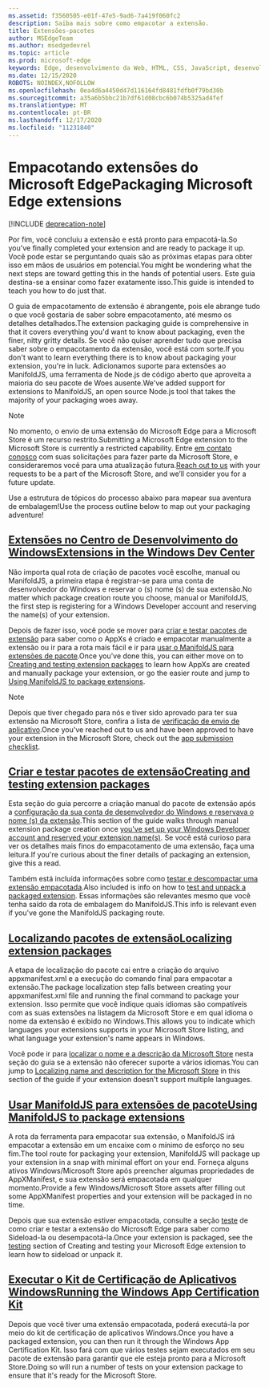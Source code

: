 ```yaml
---
ms.assetid: f3560505-e01f-47e5-9ad6-7a419f060fc2
description: Saiba mais sobre como empacotar a extensão.
title: Extensões-pacotes
author: MSEdgeTeam
ms.author: msedgedevrel
ms.topic: article
ms.prod: microsoft-edge
keywords: Edge, desenvolvimento da Web, HTML, CSS, JavaScript, desenvolvedor
ms.date: 12/15/2020
ROBOTS: NOINDEX,NOFOLLOW
ms.openlocfilehash: 0ea4d6a4450d47d116164fd8481fdfb0f79bd30b
ms.sourcegitcommit: a35a6b5bbc21b7df61d08cbc6b074b5325ad4fef
ms.translationtype: MT
ms.contentlocale: pt-BR
ms.lasthandoff: 12/17/2020
ms.locfileid: "11231840"
---
```

# <span data-ttu-id="6df86-104">Empacotando extensões do Microsoft Edge</span><span class="sxs-lookup"><span data-stu-id="6df86-104">Packaging Microsoft Edge extensions</span></span>  

[!INCLUDE [deprecation-note](../includes/deprecation-note.md)]  

<span data-ttu-id="6df86-105">Por fim, você concluiu a extensão e está pronto para empacotá-la.</span><span class="sxs-lookup"><span data-stu-id="6df86-105">So you've finally completed your extension and are ready to package it up.</span></span> <span data-ttu-id="6df86-106">Você pode estar se perguntando quais são as próximas etapas para obter isso em mãos de usuários em potencial.</span><span class="sxs-lookup"><span data-stu-id="6df86-106">You might be wondering what the next steps are toward getting this in the hands of potential users.</span></span> <span data-ttu-id="6df86-107">Este guia destina-se a ensinar como fazer exatamente isso.</span><span class="sxs-lookup"><span data-stu-id="6df86-107">This guide is intended to teach you how to do just that.</span></span>

<span data-ttu-id="6df86-108">O guia de empacotamento de extensão é abrangente, pois ele abrange tudo o que você gostaria de saber sobre empacotamento, até mesmo os detalhes detalhados.</span><span class="sxs-lookup"><span data-stu-id="6df86-108">The extension packaging guide is comprehensive in that it covers everything you'd want to know about packaging, even the finer, nitty gritty details.</span></span> <span data-ttu-id="6df86-109">Se você não quiser aprender tudo que precisa saber sobre o empacotamento da extensão, você está com sorte.</span><span class="sxs-lookup"><span data-stu-id="6df86-109">If you don't want to learn everything there is to know about packaging your extension, you're in luck.</span></span> <span data-ttu-id="6df86-110">Adicionamos suporte para extensões ao ManifoldJS, uma ferramenta de Node.js de código aberto que aproveita a maioria do seu pacote de Woes ausente.</span><span class="sxs-lookup"><span data-stu-id="6df86-110">We've added support for extensions to ManifoldJS, an open source Node.js tool that takes the majority of your packaging woes away.</span></span>

> [!NOTE]
> <span data-ttu-id="6df86-111">No momento, o envio de uma extensão do Microsoft Edge para a Microsoft Store é um recurso restrito.</span><span class="sxs-lookup"><span data-stu-id="6df86-111">Submitting a Microsoft Edge extension to the Microsoft Store is currently a restricted capability.</span></span> <span data-ttu-id="6df86-112">Entre [em contato conosco](https://aka.ms/extension-request) com suas solicitações para fazer parte da Microsoft Store, e consideraremos você para uma atualização futura.</span><span class="sxs-lookup"><span data-stu-id="6df86-112">[Reach out to us](https://aka.ms/extension-request) with your requests to be a part of the Microsoft Store, and we’ll consider you for a future update.</span></span>


<span data-ttu-id="6df86-113">Use a estrutura de tópicos do processo abaixo para mapear sua aventura de embalagem!</span><span class="sxs-lookup"><span data-stu-id="6df86-113">Use the process outline below to map out your packaging adventure!</span></span>


## [<span data-ttu-id="6df86-114">Extensões no Centro de Desenvolvimento do Windows</span><span class="sxs-lookup"><span data-stu-id="6df86-114">Extensions in the Windows Dev Center</span></span>](./packaging/extensions-in-the-windows-dev-center.md)

<span data-ttu-id="6df86-115">Não importa qual rota de criação de pacotes você escolhe, manual ou ManifoldJS, a primeira etapa é registrar-se para uma conta de desenvolvedor do Windows e reservar o (s) nome (s) de sua extensão.</span><span class="sxs-lookup"><span data-stu-id="6df86-115">No matter which package creation route you choose, manual or ManifoldJS, the first step is registering for a Windows Developer account and reserving the name(s) of your extension.</span></span>

<span data-ttu-id="6df86-116">Depois de fazer isso, você pode se mover para [criar e testar pacotes de extensão](./packaging/creating-and-testing-extension-packages.md) para saber como o AppXs é criado e empacotar manualmente a extensão ou ir para a rota mais fácil e ir para [usar o ManifoldJS para extensões de pacote](./packaging/using-ManifoldJS-to-package-extensions.md).</span><span class="sxs-lookup"><span data-stu-id="6df86-116">Once you've done this, you can either move on to [Creating and testing extension packages](./packaging/creating-and-testing-extension-packages.md) to learn how AppXs are created and manually package your extension, or go the easier route and jump to [Using ManifoldJS to package extensions](./packaging/using-ManifoldJS-to-package-extensions.md).</span></span>

> [!NOTE]
> <span data-ttu-id="6df86-117">Depois que tiver chegado para nós e tiver sido aprovado para ter sua extensão na Microsoft Store, confira a lista de [verificação de envio de aplicativo](https://docs.microsoft.com/windows/uwp/publish/app-submissions).</span><span class="sxs-lookup"><span data-stu-id="6df86-117">Once you've reached out to us and have been approved to have your extension in the Microsoft Store, check out the [app submission checklist](https://docs.microsoft.com/windows/uwp/publish/app-submissions).</span></span>


## [<span data-ttu-id="6df86-118">Criar e testar pacotes de extensão</span><span class="sxs-lookup"><span data-stu-id="6df86-118">Creating and testing extension packages</span></span>](./packaging/creating-and-testing-extension-packages.md)

<span data-ttu-id="6df86-119">Esta seção do guia percorre a criação manual do pacote de extensão após a [configuração da sua conta de desenvolvedor do Windows e reservava o nome (s) da extensão](./packaging/extensions-in-the-windows-Dev-Center.md).</span><span class="sxs-lookup"><span data-stu-id="6df86-119">This section of the guide walks through manual extension package creation once [you've set up your Windows Developer account and reserved your extension name(s)](./packaging/extensions-in-the-windows-Dev-Center.md).</span></span> <span data-ttu-id="6df86-120">Se você está curioso para ver os detalhes mais finos do empacotamento de uma extensão, faça uma leitura.</span><span class="sxs-lookup"><span data-stu-id="6df86-120">If you're curious about the finer details of packaging an extension, give this a read.</span></span>

<span data-ttu-id="6df86-121">Também está incluída informações sobre como [testar e descompactar uma extensão empacotada](./packaging/creating-and-testing-extension-packages.md#testing-an-appx-package).</span><span class="sxs-lookup"><span data-stu-id="6df86-121">Also included is info on how to [test and unpack a packaged extension](./packaging/creating-and-testing-extension-packages.md#testing-an-appx-package).</span></span> <span data-ttu-id="6df86-122">Essas informações são relevantes mesmo que você tenha saído da rota de embalagem do ManifoldJS.</span><span class="sxs-lookup"><span data-stu-id="6df86-122">This info is relevant even if you've gone the ManifoldJS packaging route.</span></span>

## [<span data-ttu-id="6df86-123">Localizando pacotes de extensão</span><span class="sxs-lookup"><span data-stu-id="6df86-123">Localizing extension packages</span></span>](./packaging/localizing-extension-packages.md)
<span data-ttu-id="6df86-124">A etapa de localização do pacote cai entre a criação do arquivo appxmanifest.xml e a execução do comando final para empacotar a extensão.</span><span class="sxs-lookup"><span data-stu-id="6df86-124">The package localization step falls between creating your appxmanifest.xml file and running the final command to package your extension.</span></span>
<span data-ttu-id="6df86-125">Isso permite que você indique quais idiomas são compatíveis com as suas extensões na listagem da Microsoft Store e em qual idioma o nome da extensão é exibido no Windows.</span><span class="sxs-lookup"><span data-stu-id="6df86-125">This allows you to indicate which languages your extensions supports in your Microsoft Store listing, and what language your extension's name appears in Windows.</span></span>

<span data-ttu-id="6df86-126">Você pode ir para [localizar o nome e a descrição da Microsoft Store](./packaging/localizing-extension-packages.md#localizing-name-and-description-in-the-microsoft-store) nesta seção do guia se a extensão não oferecer suporte a vários idiomas.</span><span class="sxs-lookup"><span data-stu-id="6df86-126">You can jump to [Localizing name and description for the Microsoft Store](./packaging/localizing-extension-packages.md#localizing-name-and-description-in-the-microsoft-store) in this section of the guide if your extension doesn't support multiple languages.</span></span>

## [<span data-ttu-id="6df86-127">Usar ManifoldJS para extensões de pacote</span><span class="sxs-lookup"><span data-stu-id="6df86-127">Using ManifoldJS to package extensions</span></span>](./packaging/using-ManifoldJS-to-package-extensions.md)

<span data-ttu-id="6df86-128">A rota da ferramenta para empacotar sua extensão, o ManifoldJS irá empacotar a extensão em um encaixe com o mínimo de esforço no seu fim.</span><span class="sxs-lookup"><span data-stu-id="6df86-128">The tool route for packaging your extension, ManifoldJS will package up your extension in a snap with minimal effort on your end.</span></span> <span data-ttu-id="6df86-129">Forneça alguns ativos Windows/Microsoft Store após preencher algumas propriedades de AppXManifest, e sua extensão será empacotada em qualquer momento.</span><span class="sxs-lookup"><span data-stu-id="6df86-129">Provide a few Windows/Microsoft Store assets after filling out some AppXManifest properties and your extension will be packaged in no time.</span></span>

<span data-ttu-id="6df86-130">Depois que sua extensão estiver empacotada, consulte a seção [teste](./packaging/creating-and-testing-extension-packages.md#testing-an-appx-package) de como criar e testar a extensão do Microsoft Edge para saber como Sideload-la ou desempacotá-la.</span><span class="sxs-lookup"><span data-stu-id="6df86-130">Once your extension is packaged, see the [testing](./packaging/creating-and-testing-extension-packages.md#testing-an-appx-package) section of Creating and testing your Microsoft Edge extension to learn how to sideload or unpack it.</span></span>


## [<span data-ttu-id="6df86-131">Executar o Kit de Certificação de Aplicativos Windows</span><span class="sxs-lookup"><span data-stu-id="6df86-131">Running the Windows App Certification Kit</span></span>](./packaging/running-the-windows-app-certification-kit.md)

<span data-ttu-id="6df86-132">Depois que você tiver uma extensão empacotada, poderá executá-la por meio do kit de certificação de aplicativos Windows.</span><span class="sxs-lookup"><span data-stu-id="6df86-132">Once you have a packaged extension, you can then run it through the Windows App Certification Kit.</span></span> <span data-ttu-id="6df86-133">Isso fará com que vários testes sejam executados em seu pacote de extensão para garantir que ele esteja pronto para a Microsoft Store.</span><span class="sxs-lookup"><span data-stu-id="6df86-133">Doing so will run a number of tests on your extension package to ensure that it's ready for the Microsoft Store.</span></span>
